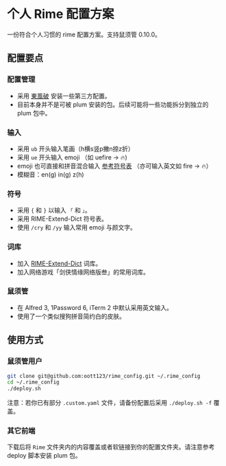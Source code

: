 # 个人 Rime 配置方案

一份符合个人习惯的 rime 配置方案。支持鼠须管 0.10.0。

## 配置要点

### 配置管理

* 采用 [東風破](https://github.com/rime/plum) 安装一些第三方配置。
* 目前本身并不是可被 plum 安装的包。后续可能将一些功能拆分到独立的 plum 包中。

### 输入

* 采用 `ub` 开头输入笔画（h横s竖p撇n捺z折）
* 采用 `ue` 开头输入 emoji （如 uefire -> 🔥)
* emoji 也可直接和拼音混合输入 [参考符号表](https://raw.githubusercontent.com/rime/home/master/images/emoji-chart.png) （亦可输入英文如 fire -> 🔥）
* 模糊音：en(g) in(g) z(h)

### 符号

* 采用 `{` 和 `}` 以输入 `「` 和 `」`。
* 采用 RIME-Extend-Dict 符号表。
* 使用 `/cry` 和 `/yy` 输入常用 emoji 与颜文字。

### 词库

* 加入 [RIME-Extend-Dict](https://github.com/zer4tul/RIME-Extend-Dict/) 词库。
* 加入网络游戏「剑侠情缘网络版叁」的常用词库。

### 鼠须管

* 在 Alfred 3, 1Password 6, iTerm 2 中默认采用英文输入。
* 使用了一个类似搜狗拼音简约白的皮肤。

## 使用方式

### 鼠须管用户

```bash
git clone git@github.com:oott123/rime_config.git ~/.rime_config
cd ~/.rime_config
./deploy.sh
```

注意：若你已有部分 `.custom.yaml` 文件，请备份配置后采用 `./deploy.sh -f` 覆盖。

### 其它前端

下载后将 `Rime` 文件夹内的内容覆盖或者软链接到你的配置文件夹。请注意参考 deploy 脚本安装 plum 包。
